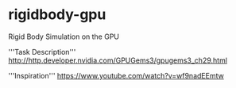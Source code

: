 # rigidbody-gpu
Rigid Body Simulation on the GPU

'''Task Description'''
http://http.developer.nvidia.com/GPUGems3/gpugems3_ch29.html

'''Inspiration'''
https://www.youtube.com/watch?v=wf9nadEEmtw



